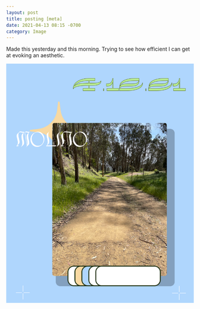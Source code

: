 ```yaml
---
layout: post
title: posting [meta]
date: 2021-04-13 08:15 -0700
category: Image
---
```

Made this yesterday and this morning. Trying to see how efficient I can get at evoking an aesthetic. 


![4.12.21](/assets/4-12-21.jpg)